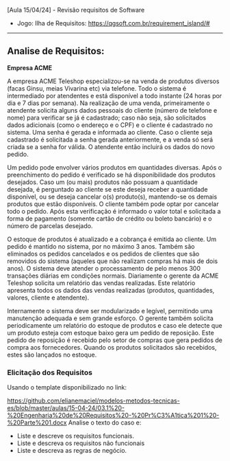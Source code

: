 [Aula 15/04/24] - Revisão requisitos de Software

- Jogo: Ilha de Requisitos: https://qgsoft.com.br/requirement_island/#


_______________________________________________________________________________________________________________________________________________________________________________________
## Analise de Requisitos:

**Empresa ACME**

A empresa ACME Teleshop especializou-se na venda de produtos diversos (facas Ginsu, meias Vivarina etc) via telefone. Todo o sistema é intermediado por atendentes e está disponível a todo instante (24 horas por dia e 7 dias por semana). Na realização de uma venda, primeiramente o atendente solicita alguns dados pessoais do cliente (número de telefone e nome) para verificar se já é cadastrado; caso não seja, são solicitados dados adicionais (como o endereço e o CPF) e o cliente é cadastrado no sistema. Uma senha é gerada e informada ao cliente. Caso o cliente seja cadastrado é solicitada a senha gerada anteriormente, e a venda só será criada se a senha for válida. O atendente então incluirá os dados do novo pedido.

Um pedido pode envolver vários produtos em quantidades diversas. Após o preenchimento do pedido é verificado se há disponibilidade dos produtos desejados. Caso um (ou mais) produtos não possuam a quantidade desejada, é perguntado ao cliente se este deseja receber a quantidade disponível, ou se deseja cancelar o(s) produto(s), mantendo-se os demais produtos que estão disponíveis. O cliente também pode optar por cancelar todo o pedido. Após esta verificação é informado o valor total e solicitada a forma de pagamento (somente cartão de crédito ou boleto bancário) e o número de parcelas desejado.

O estoque de produtos é atualizado e a cobrança é emitida ao cliente. Um pedido é mantido no sistema, por no máximo 3 anos. Também são eliminados os pedidos cancelados e os pedidos de clientes que são removidos do sistema (aqueles que não realizam compras há mais de dois anos). O sistema deve atender o processamento de pelo menos 300 transações diárias em condições normais. Diariamente o gerente da ACME Teleshop solicita um relatório das vendas realizadas. Este relatório apresenta todos os dados das vendas realizadas (produtos, quantidades, valores, cliente e atendente).

Internamente o sistema deve ser modularizado e legível, permitindo uma manutenção adequada e sem grande esforço. O gerente também solicita periodicamente um relatório do estoque de produtos e caso ele detecte que um produto esteja com estoque baixo gera um pedido de reposição. Este pedido de reposição é recebido pelo setor de compras que gera pedidos de compra aos fornecedores. Quando os produtos solicitados são recebidos, estes são lançados no estoque.

### Elicitação dos Requisitos

Usando o template disponibilizado no link:

https://github.com/elianemaciel/modelos-metodos-tecnicas-es/blob/master/aulas/15-04-24/03.1%20-%20Engenharia%20de%20Requisitos%20-%20Pr%C3%A1tica%201%20-%20Parte%201.docx
Analise o texto do caso e:


- Liste e descreve os requisitos funcionais.
- Liste e descreva os requisitos não funcionais
- Liste e descreva as regras de negócio.
